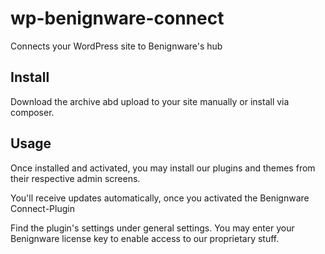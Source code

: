 # wp-benignware-connect

Connects your WordPress site to Benignware's hub

## Install

Download the archive abd upload to your site manually or install via composer.


## Usage

Once installed and activated, you may install our plugins and themes from their respective admin screens.

You'll receive updates automatically, once you activated the Benignware Connect-Plugin

Find the plugin's settings under general settings. You may enter your Benignware license key to enable access to our proprietary stuff.

